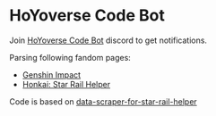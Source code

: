 # HoYoverse Code Bot

Join [HoYoverse Code Bot](https://discord.gg/CvxpzHtERk) discord to get notifications.

Parsing following fandom pages:
- [Genshin Impact](https://genshin-impact.fandom.com/wiki/Promotional_Code)
- [Honkai: Star Rail Helper](https://honkai-star-rail.fandom.com/wiki/Redemption_Code)

Code is based on [data-scraper-for-star-rail-helper](https://github.com/jeryjs/data-scraper-for-star-rail-helper)
